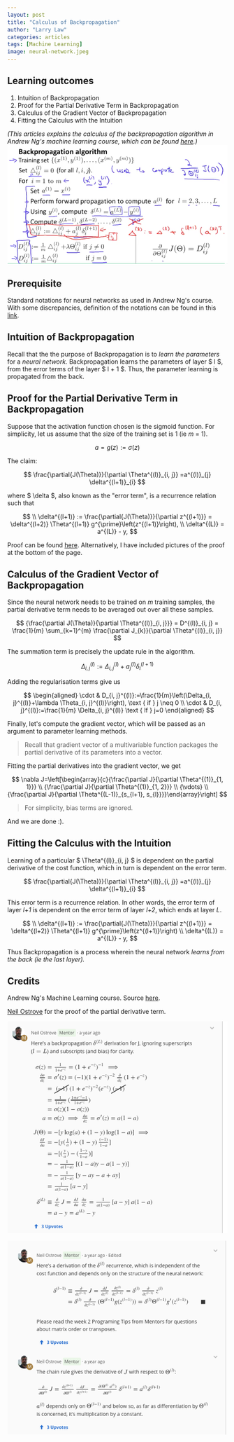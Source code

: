 ```yaml
---
layout: post
title: "Calculus of Backpropagation"
author: "Larry Law"
categories: articles
tags: [Machine Learning]
image: neural-network.jpeg
---
```

## Learning outcomes
1. Intuition of Backpropagation
2. Proof for the Partial Derivative Term in Backpropagation
3. Calculus of the Gradient Vector of Backpropagation
4. Fitting the Calculus with the Intuition

<!-- Disclaimer that this explains Andrew Ng's course -->
_(This articles explains the calculus of the backpropagation algorithm in Andrew Ng's machine learning course, which can be found [here](https://www.coursera.org/learn/machine-learning).)_
![Andrew Ng's course: Backpropagation Algorithm](/assets/img/2019-12-18-calculus-for-backpropagation/backpropagation-algo.png)

## Prerequisite
Standard notations for neural networks as used in Andrew Ng's course. With some discrepancies, definition of the notations can be found in this [link](https://cs230.stanford.edu/files/Notation.pdf).

## Intuition of Backpropagation
Recall that the the purpose of Backpropagation is to _learn the parameters_ for a _neural network._ Backpropagation learns the parameters of layer \$ l \$, from the error terms of the layer \$ l + 1 \$. Thus, the parameter learning is propagated from the back.

## Proof for the Partial Derivative Term in Backpropagation
Suppose that the activation function chosen is the sigmoid function.
For simplicity, let us assume that the size of the training set is 1 (ie _m_ = 1).

$$
a = g(z) := \sigma(z)
$$

The claim: 

$$
\frac{\partial{J(\Theta)}}{\partial \Theta^{(l)}_{i, j}} =a^{(l)}_{j} \delta^{(l+1)}_{i}
$$

where \$ \delta \$, also known as the "error term", is a recurrence relation such that

$$
\\ \delta^{(l+1)} := \frac{\partial{J(\Theta)}}{\partial z^{(l+1)}} = \delta^{(l+2)} \Theta^{(l+1)} g^{\prime}\left(z^{(l+1)}\right),
\\ \delta^{(L)} = a^{(L)} - y,
$$

Proof can be found [here](https://www.coursera.org/learn/machine-learning/discussions/weeks/5/threads/MVwN-LpLEeiBxhK7qjbMkg). Alternatively, I have included pictures of the proof at the bottom of the page.

## Calculus of the Gradient Vector of Backpropagation
Since the neural network needs to be trained on _m_ training samples, the partial derivative term needs to be averaged out over all these samples.

$$
{\frac{\partial J(\Theta)}{\partial \Theta^{(l)}_{i, j}}} 
= D^{(l)}_{i, j}
= \frac{1}{m} \sum_{k=1}^{m} \frac{\partial J_{k}}{\partial \Theta^{(l)}_{i, j}}
$$

The summation term is precisely the update rule in the algorithm.

$$
\Delta_{i, j}^{(l)}:=\Delta_{i, j}^{(l)}+a_{j}^{(l)} \delta_{i}^{(l+1)} 
$$

Adding the regularisation terms give us


$$
\begin{aligned} \cdot & D_{i, j}^{(l)}:=\frac{1}{m}\left(\Delta_{i, j}^{(l)}+\lambda \Theta_{i, j}^{(l)}\right), \text { if } j \neq 0 \\ \cdot & D_{i, j}^{(l)}:=\frac{1}{m} \Delta_{i, j}^{(l)} \text { lf } j=0 \end{aligned}
$$

Finally, let's compute the gradient vector, which will be passed as an argument to parameter learning methods.

> Recall that gradient vector of a multivariable function packages the partial derivative of its parameters into a vector.

Fitting the partial derivatives into the gradient vector, we get

$$
\nabla J=\left[\begin{array}{c}{\frac{\partial J}{\partial \Theta^{(1)}_{1, 1}}} \\ {\frac{\partial J}{\partial \Theta^{(1)}_{1, 2}}} \\ {\vdots} \\ {\frac{\partial J}{\partial \Theta^{(L-1)}_{s_{l+1}, s_{l}}}}\end{array}\right]
$$

> For simplicity, bias terms are ignored.

And we are done :).

## Fitting the Calculus with the Intuition

Learning of a particular \$ \Theta^{(l)}_{i, j} \$ is dependent on the partial derivative of the cost function, which in turn is dependent on the error term.

$$
\frac{\partial{J(\Theta)}}{\partial \Theta^{(l)}_{i, j}} =a^{(l)}_{j} \delta^{(l+1)}_{i}
$$

This error term is a recurrence relation. In other words, the error term of layer _l+1_ is dependent on the error term of layer _l+2_, which ends at layer _L_.

$$
\\ \delta^{(l+1)} := \frac{\partial{J(\Theta)}}{\partial z^{(l+1)}} = \delta^{(l+2)} \Theta^{(l+1)} g^{\prime}\left(z^{(l+1)}\right)
\\ \delta^{(L)} = a^{(L)} - y,
$$

Thus Backpropagation is a process wherein the neural network _learns from the back (ie the last layer)._

## Credits
Andrew Ng's Machine Learning course. Source [here](https://www.coursera.org/learn/machine-learning).

[Neil Ostrove](https://www.linkedin.com/in/neilostrove) for the proof of the partial derivative term.

![Back propagation proof 1](/assets/img/2019-12-18-calculus-for-backpropagation/backpropagation-proof-1.png)

![Back propagation proof 2](/assets/img/2019-12-18-calculus-for-backpropagation/backpropagation-proof-2.png)
